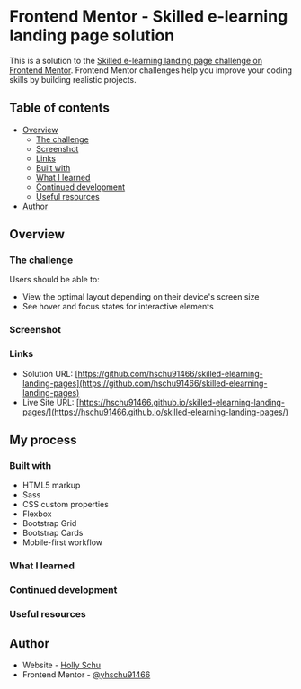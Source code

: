 # Frontend Mentor - Skilled e-learning landing page solution

This is a solution to the [Skilled e-learning landing page challenge on Frontend Mentor](https://www.frontendmentor.io/challenges/skilled-elearning-landing-page-S1ObDrZ8q). Frontend Mentor challenges help you improve your coding skills by building realistic projects.

## Table of contents

- [Overview](#overview)
  - [The challenge](#the-challenge)
  - [Screenshot](#screenshot)
  - [Links](#links)
  - [Built with](#built-with)
  - [What I learned](#what-i-learned)
  - [Continued development](#continued-development)
  - [Useful resources](#useful-resources)
- [Author](#author)

## Overview

### The challenge

Users should be able to:

- View the optimal layout depending on their device's screen size
- See hover and focus states for interactive elements

### Screenshot

<!-- ![Design preview for the Product preview card component coding challenge](./design/Screenshot%202023-02-16%20121921.png) -->

### Links

- Solution URL: [https://github.com/hschu91466/skilled-elearning-landing-pages](https://github.com/hschu91466/skilled-elearning-landing-pages)
- Live Site URL: [https://hschu91466.github.io/skilled-elearning-landing-pages/](https://hschu91466.github.io/skilled-elearning-landing-pages/)

## My process

### Built with

- HTML5 markup
- Sass
- CSS custom properties
- Flexbox
- Bootstrap Grid
- Bootstrap Cards
- Mobile-first workflow

### What I learned

### Continued development

### Useful resources

## Author

- Website - [Holly Schu](http://hollyschu.com/)
- Frontend Mentor - [@yhschu91466](https://www.frontendmentor.io/profile/hschu91466)
